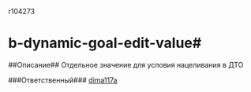 r104273
# b-dynamic-goal-edit-value#

##Описание##
Отдельное значение для условия нацеливания в ДТО

###Ответственный### 
[dima117a](https://staff.yandex-team.ru/dima117a)
